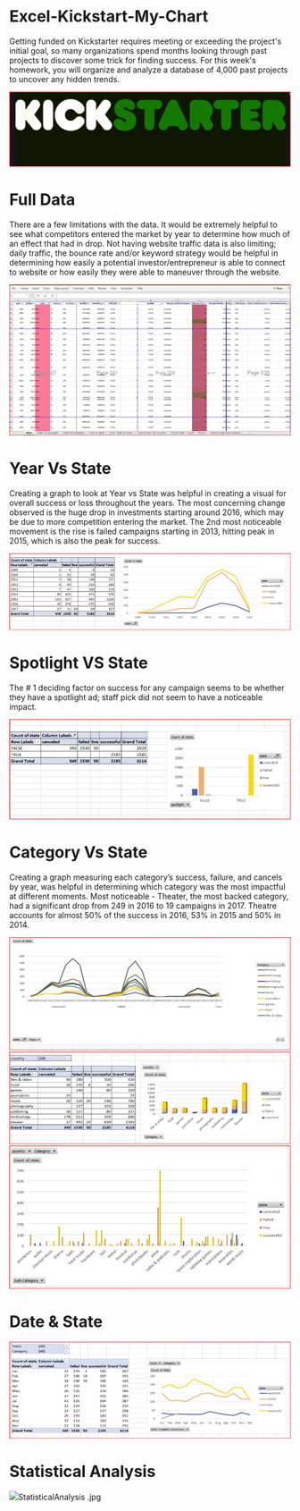 # Excel-Kickstart-My-Chart
Getting funded on Kickstarter requires meeting or exceeding the project's initial goal, so many organizations spend months looking through past projects to discover some trick for finding success. For this week's homework, you will organize and analyze a database of 4,000 past projects to uncover any hidden trends.

![](/images/ks.jpg)


# Full Data
There are a few limitations with the data. It would be extremely helpful to see what competitors entered the market by year to determine how much of an effect that had in drop.  Not having website traffic data is also limiting; daily traffic, the bounce rate and/or keyword strategy would be helpful in determining how easily a potential investor/entrepreneur is able to connect to website or how easily they were able to maneuver through the website.  

![](/images/Picture1.jpg)

# Year Vs State 
Creating a graph to look at Year vs State was helpful in creating a visual for overall success or loss throughout the years. The most concerning change observed is the huge drop in investments starting around 2016, which may be due to more competition entering the market. The 2nd most noticeable movement is the rise is failed campaigns starting in 2013, hitting peak in 2015, which is also the peak for success.

![](/images/YearvsState1.jpg)


# Spotlight VS State 
The # 1 deciding factor on success for any campaign seems to be whether they have a spotlight ad; staff pick did not seem to have a noticeable impact.

![](/images/SpotlightVSState.jpg)


# Category Vs State
Creating a graph measuring each category’s success, failure, and cancels by year, was helpful in determining which category was the most impactful at different moments. 
Most noticeable - Theater, the most backed category, had a significant drop from 249 in 2016 to 19 campaigns in 2017. Theatre accounts for almost 50% of the success in 2016, 53% in 2015 and 50% in 2014. 

![](/images/CategoryVsState1.jpg)
![](/images/CategoryVsState2.jpg)
![](/images/CategoryVsState3.jpg)

# Date & State

![](/images/Date&State.jpg)

# Statistical Analysis 

![](/images/)StatisticalAnalysis .jpg



